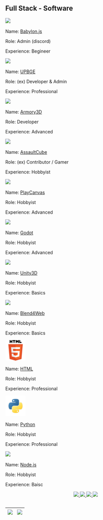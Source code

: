 <h2>Full Stack - Software</h2>

<!-- Babylon.js -->
<div>
  <img src="https://avatars.githubusercontent.com/u/4855800?s=200&v=4" width=64 /><br />
  <p>Name: <a href="https://babylonjs.com">Babylon.js</a></p>
  <p>Role: Admin (discord)</p>
  <p>Experience: Begineer</p>
</div>

<!-- UPBGE -->
<div>
  <img src="https://avatars.githubusercontent.com/u/16006310?s=200&v=4" width=64 />
  <p>Name: <a href="https://upbge.org">UPBGE</a></p>
  <p>Role: (ex) Developer & Admin</p>
  <p>Experience: Professional</p>
<div>
  
<!-- Armory3D -->
<div>
  <img src="https://avatars.githubusercontent.com/u/20436620?s=200&v=4" width=64 />
  <p>Name: <a href="https://armory3d.org">Armory3D</a></p>
  <p>Role: Developer</p>
  <p>Experience: Advanced</p>
<div>
  
<!-- AssaultCube -->
<div>
  <img src="https://avatars.githubusercontent.com/u/5957666?s=200&v=4" width=64 />
  <p>Name: <a href="https://assault.cubers.net">AssaultCube</a></p>
  <p>Role: (ex) Contributor / Gamer</p>
  <p>Experience: Hobbyist</p>
<div>
  
<!-- PlayCanvas -->
<div>
  <img src="https://avatars.githubusercontent.com/u/1030579?s=200&v=4" width=64 />
  <p>Name: <a href="https://playcanvas.com">PlayCanvas</a></p>
  <p>Role: Hobbyist</p>
  <p>Experience: Advanced</p>
<div>
  
<!-- Godot -->
<div>
  <img src="https://avatars.githubusercontent.com/u/6318500?s=200&v=4" width=64 />
  <p>Name: <a href="https://godotengine.org">Godot</a></p>
  <p>Role: Hobbyist</p>
  <p>Experience: Advanced</p>
<div>
  
<!-- Unity3D -->
<div>
  <img src="https://avatars.githubusercontent.com/u/13039680?s=200&v=4" width=64 />
  <p>Name: <a href="https://unity3d.com">Unity3D</a></p>
  <p>Role: Hobbyist</p>
  <p>Experience: Basics</p>
<div>
  
<!-- Blend4Web -->
<div>
  <img src="https://avatars.githubusercontent.com/u/7070926?s=200&v=4" width=64 />
  <p>Name: <a href="https://blend4web.com">Blend4Web</a></p>
  <p>Role: Hobbyist</p>
  <p>Experience: Basics</p>
<div>
  
<!-- HTML5 -->
<div>
  <img src="https://raw.githubusercontent.com/github/explore/80688e429a7d4ef2fca1e82350fe8e3517d3494d/topics/html/html.png" width=64 />
  <p>Name: <a href="https://developer.mozilla.org">HTML</a></p>
  <p>Role: Hobbyist</p>
  <p>Experience: Professional</p>
<div>
  
<!-- Python -->
<div>
  <img src="https://raw.githubusercontent.com/github/explore/80688e429a7d4ef2fca1e82350fe8e3517d3494d/topics/python/python.png" width=64 />
  <p>Name: <a href="https://python.org">Python</a></p>
  <p>Role: Hobbyist</p>
  <p>Experience: Professional</p>
<div>
  
<!-- Node.js -->
<div>
  <img src="https://avatars.githubusercontent.com/u/9950313?s=200&v=4" width=64 />
  <p>Name: <a href="https://nodejs.org">Node.js</a></p>
  <p>Role: Hobbyist</p>
  <p>Experience: Baisc</p>
<div>
  
<!-- SOCIAL LINKS -->
<div align="center">
  <a href="https://discord.gg/rtpFtwnZCq">
    <img src="https://img.shields.io/badge/discord-%23E60023.svg?&color=darkslateblue&style=for-the-badge&logo=discord&logoColor=white" />
  </a>
  <a href="https://www.youtube.com/channel/UCPnPW3BMq3Lv--L6XFoVfLA">
    <img src="https://img.shields.io/badge/youtube-%23E60023.svg?&style=for-the-badge&logo=youtube&logoColor=white" />
  </a>
  <a href="https://www.twitter.com/rpaladin_01">
    <img src="https://img.shields.io/badge/twitter-%23E60023.svg?&color=blue&style=for-the-badge&logo=twitter&logoColor=white" />
  </a>
  <a href="https://www.reddit.com/u/randompandagames">
    <img src="https://img.shields.io/badge/reddit-%23E60023.svg?&color=darkorange&style=for-the-badge&logo=reddit&logoColor=white" />
  </a>
</div>

<br />

<!-- <table align="center">
  <tr align="center">
    <img align="center" src="https://github-readme-stats.vercel.app/api?username=rpaladin&theme=dark&show_icons=true" alt="rpaladin's github stats" />
  </tr>
  <tr align="center">
    <img align="center" src="https://github-readme-stats.vercel.app/api/top-langs/?username=rpaladin&layout=compact&theme=dark&show_icons=true" />
  </tr>
</table> -->

|  <img align="center" src="https://github-readme-stats.vercel.app/api/top-langs/?username=rpaladin&layout=compact&theme=ayu-mirage&show_icons=true" /> | <img align="center" src="https://github-readme-stats.vercel.app/api?username=rpaladin&theme=ayu-mirage&show_icons=true" />
| ------------- | ------------- |
